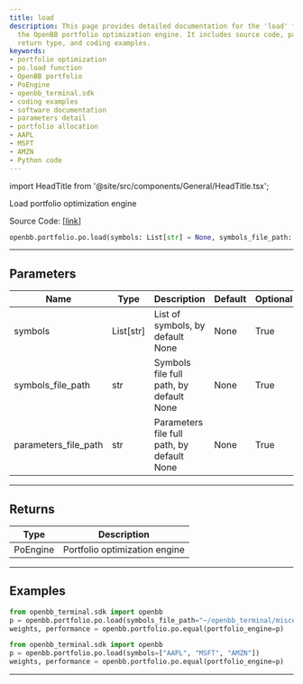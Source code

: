 ```yaml
---
title: load
description: This page provides detailed documentation for the 'load' function of
  the OpenBB portfolio optimization engine. It includes source code, parameters detail,
  return type, and coding examples.
keywords:
- portfolio optimization
- po.load function
- OpenBB portfolio
- PoEngine
- openbb_terminal.sdk
- coding examples
- software documentation
- parameters detail
- portfolio allocation
- AAPL
- MSFT
- AMZN
- Python code
---
```


import HeadTitle from '@site/src/components/General/HeadTitle.tsx';

<HeadTitle title="portfolio.po.load - Reference | OpenBB SDK Docs" />

Load portfolio optimization engine

Source Code: [[link](https://github.com/OpenBB-finance/OpenBB/tree/main/openbb_terminal/portfolio/portfolio_optimization/po_model.py#L61)]

```python
openbb.portfolio.po.load(symbols: List[str] = None, symbols_file_path: str = None, parameters_file_path: str = None)
```

---

## Parameters

| Name | Type | Description | Default | Optional |
| ---- | ---- | ----------- | ------- | -------- |
| symbols | List[str] | List of symbols, by default None | None | True |
| symbols_file_path | str | Symbols file full path, by default None | None | True |
| parameters_file_path | str | Parameters file full path, by default None | None | True |


---

## Returns

| Type | Description |
| ---- | ----------- |
| PoEngine | Portfolio optimization engine |
---

## Examples

```python
from openbb_terminal.sdk import openbb
p = openbb.portfolio.po.load(symbols_file_path="~/openbb_terminal/miscellaneous/portfolio_examples/allocation/60_40_Portfolio.xlsx")
weights, performance = openbb.portfolio.po.equal(portfolio_engine=p)
```

```python
from openbb_terminal.sdk import openbb
p = openbb.portfolio.po.load(symbols=["AAPL", "MSFT", "AMZN"])
weights, performance = openbb.portfolio.po.equal(portfolio_engine=p)
```

---
